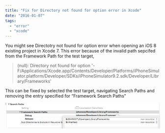 ```yaml
---
title: "Fix for Directory not found for option error in Xcode"
date: "2016-01-07"
tags: 
  - "error"
  - "xcode"
---
```


You might see Directotry not found for option error when opening an iOS 8 existing project in Xcode 7. This error because of the invalid path sepcifed from the Framework Path for the test target,

> (null): Directory not found for option '-F/Applications/Xcode.app/Contents/Developer/Platforms/iPhoneSimulator.platform/Developer/SDKs/iPhoneSimulator9.2.sdk/Developer/Library/Frameworks'  

This can be fixed by selected the test target, navigating Search Paths and removing the entry specified for “Framework Search Paths"  

[![](/assets/images/1452185363_thumb.png)](https://rshankar.com/wp-content/uploads/2016/01/1452185363_full.png)
